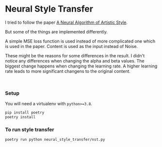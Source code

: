 # Neural Style Transfer

I tried to follow the paper [A Neural Algorithm of Artistic Style](https://arxiv.org/pdf/1508.06576v2.pdf).

But some of the things are implemented differently.

A simple MSE loss function is used instead of more complicated one which is used in the paper. 
Content is used as the input instead of Noise.

These might be the reasons for some differences in the result. 
I didn't notice any differences when changing the alpha and beta values. The biggest change happens when changing the learning rate. A higher learning rate leads to more significant changens to the original content.

<br>

### Setup
You will need a virtualenv with `python>=3.8`.

```bash
pip install poetry
poetry install
```

### To run style transfer
```bash
poetry run python neural_style_transfer/nst.py
```


